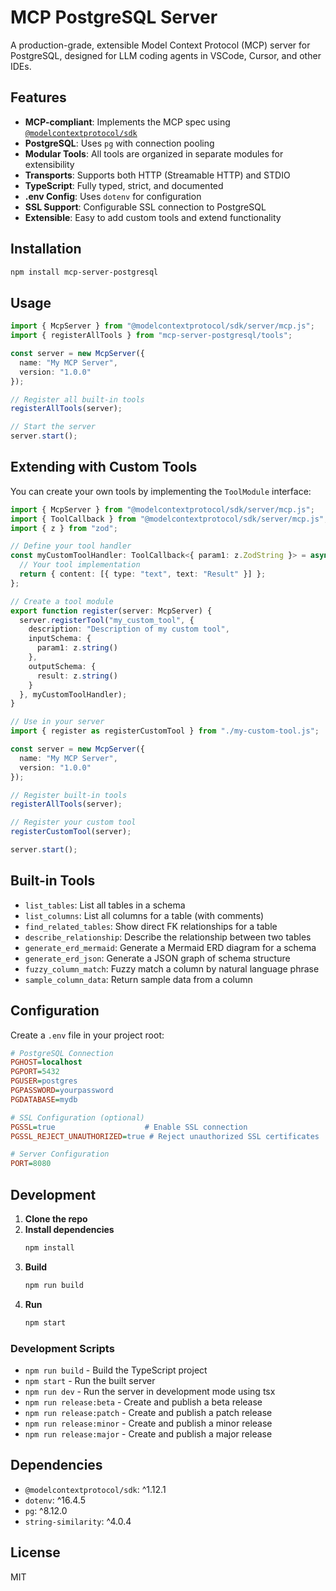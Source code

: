 # MCP PostgreSQL Server

A production-grade, extensible Model Context Protocol (MCP) server for PostgreSQL, designed for LLM coding agents in VSCode, Cursor, and other IDEs.

## Features
- **MCP-compliant**: Implements the MCP spec using [`@modelcontextprotocol/sdk`](https://www.npmjs.com/package/@modelcontextprotocol/sdk)
- **PostgreSQL**: Uses `pg` with connection pooling
- **Modular Tools**: All tools are organized in separate modules for extensibility
- **Transports**: Supports both HTTP (Streamable HTTP) and STDIO
- **TypeScript**: Fully typed, strict, and documented
- **.env Config**: Uses `dotenv` for configuration
- **SSL Support**: Configurable SSL connection to PostgreSQL
- **Extensible**: Easy to add custom tools and extend functionality

## Installation
```bash
npm install mcp-server-postgresql
```

## Usage
```typescript
import { McpServer } from "@modelcontextprotocol/sdk/server/mcp.js";
import { registerAllTools } from "mcp-server-postgresql/tools";

const server = new McpServer({
  name: "My MCP Server",
  version: "1.0.0"
});

// Register all built-in tools
registerAllTools(server);

// Start the server
server.start();
```

## Extending with Custom Tools
You can create your own tools by implementing the `ToolModule` interface:

```typescript
import { McpServer } from "@modelcontextprotocol/sdk/server/mcp.js";
import { ToolCallback } from "@modelcontextprotocol/sdk/server/mcp.js";
import { z } from "zod";

// Define your tool handler
const myCustomToolHandler: ToolCallback<{ param1: z.ZodString }> = async (args, extra) => {
  // Your tool implementation
  return { content: [{ type: "text", text: "Result" }] };
};

// Create a tool module
export function register(server: McpServer) {
  server.registerTool("my_custom_tool", {
    description: "Description of my custom tool",
    inputSchema: {
      param1: z.string()
    },
    outputSchema: {
      result: z.string()
    }
  }, myCustomToolHandler);
}

// Use in your server
import { register as registerCustomTool } from "./my-custom-tool.js";

const server = new McpServer({
  name: "My MCP Server",
  version: "1.0.0"
});

// Register built-in tools
registerAllTools(server);

// Register your custom tool
registerCustomTool(server);

server.start();
```

## Built-in Tools
- `list_tables`: List all tables in a schema
- `list_columns`: List all columns for a table (with comments)
- `find_related_tables`: Show direct FK relationships for a table
- `describe_relationship`: Describe the relationship between two tables
- `generate_erd_mermaid`: Generate a Mermaid ERD diagram for a schema
- `generate_erd_json`: Generate a JSON graph of schema structure
- `fuzzy_column_match`: Fuzzy match a column by natural language phrase
- `sample_column_data`: Return sample data from a column

## Configuration
Create a `.env` file in your project root:
```ini
# PostgreSQL Connection
PGHOST=localhost
PGPORT=5432
PGUSER=postgres
PGPASSWORD=yourpassword
PGDATABASE=mydb

# SSL Configuration (optional)
PGSSL=true                    # Enable SSL connection
PGSSL_REJECT_UNAUTHORIZED=true # Reject unauthorized SSL certificates

# Server Configuration
PORT=8080
```

## Development
1. **Clone the repo**
2. **Install dependencies**
   ```sh
   npm install
   ```
3. **Build**
   ```sh
   npm run build
   ```
4. **Run**
   ```sh
   npm start
   ```

### Development Scripts
- `npm run build` - Build the TypeScript project
- `npm start` - Run the built server
- `npm run dev` - Run the server in development mode using tsx
- `npm run release:beta` - Create and publish a beta release
- `npm run release:patch` - Create and publish a patch release
- `npm run release:minor` - Create and publish a minor release
- `npm run release:major` - Create and publish a major release

## Dependencies
- `@modelcontextprotocol/sdk`: ^1.12.1
- `dotenv`: ^16.4.5
- `pg`: ^8.12.0
- `string-similarity`: ^4.0.4

## License
MIT 